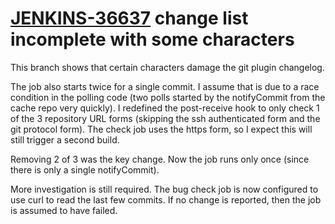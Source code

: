 # [JENKINS-36637](https://issues.jenkins-ci.org/browse/JENKINS-36637) change list incomplete with some characters

This branch shows that certain characters damage the git plugin changelog.

The job also starts twice for a single commit.  I assume that is due to a
race condition in the polling code (two polls started by the notifyCommit
from the cache repo very quickly).  I redefined the post-receive hook to
only check 1 of the 3 repository URL forms (skipping the ssh authenticated
form and the git protocol form).  The check job uses the https form,
so I expect this will still trigger a second build.

Removing 2 of 3 was the key change.  Now the job runs only once (since
there is only a single notifyCommit).

More investigation is still required. The bug check job is now configured to
use curl to read the last few commits. If no change is reported, then
the job is assumed to have failed.
